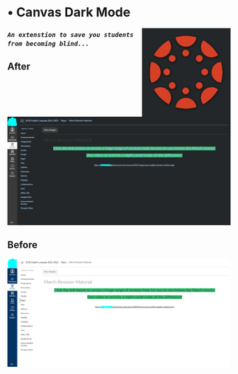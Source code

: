 # • Canvas Dark Mode

<img align="right" src="./assets/logo.png" width="200">

### *``An extenstion to save you students from becoming blind...``*

## After
<img src="./assets/dark example 1.PNG" width="640">

## Before
<img src="./assets/normal example 1.PNG" width="640">
